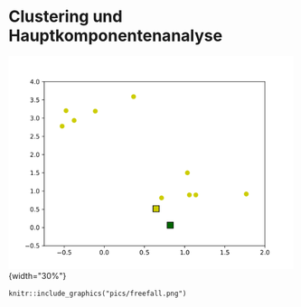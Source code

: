 # Clustering und Hauptkomponentenanalyse

![](bilder/06-plot1.png){width="30%"}

```{r free-fall, echo=FALSE, fig.cap='Free fall of a point mass.', out.width='40%', fig.asp=.75, fig.align='center'}
knitr::include_graphics("pics/freefall.png")
```
